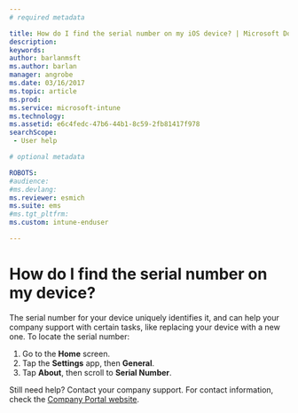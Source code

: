 ```yaml
---
# required metadata

title: How do I find the serial number on my iOS device? | Microsoft Docs
description:
keywords:
author: barlanmsftms.author: barlan
manager: angrobe
ms.date: 03/16/2017
ms.topic: article
ms.prod:
ms.service: microsoft-intune
ms.technology:
ms.assetid: e6c4fedc-47b6-44b1-8c59-2fb81417f978searchScope: - User help

# optional metadata

ROBOTS:  
#audience:
#ms.devlang:
ms.reviewer: esmich
ms.suite: ems
#ms.tgt_pltfrm:
ms.custom: intune-enduser

---
```


# How do I find the serial number on my device?

The serial number for your device uniquely identifies it, and can help your company support with certain tasks, like replacing your device with a new one. To locate the serial number:

1. Go to the __Home__ screen.
2. Tap the __Settings__ app, then __General__.
3. Tap __About__, then scroll to __Serial Number__.

Still need help? Contact your company support. For contact information, check the [Company Portal website](https://portal.manage.microsoft.com#HelpDeskDialog).
